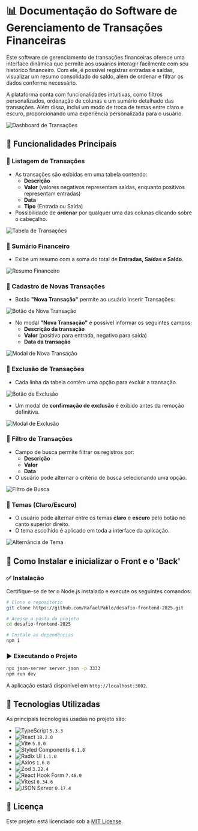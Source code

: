 # 📊 Documentação do Software de Gerenciamento de Transações Financeiras

Este software de gerenciamento de transações financeiras oferece uma interface dinâmica que permite aos usuários interagir facilmente com seu histórico financeiro. Com ele, é possível registrar entradas e saídas, visualizar um resumo consolidado do saldo, além de ordenar e filtrar os dados conforme necessário.

A plataforma conta com funcionalidades intuitivas, como filtros personalizados, ordenação de colunas e um sumário detalhado das transações. Além disso, inclui um modo de troca de temas entre claro e escuro, proporcionando uma experiência personalizada para o usuário.

![Dashboard de Transações](/desafio-frontend-2025/docs/26.png)

## 📌 Funcionalidades Principais

### 🔹 Listagem de Transações
- As transações são exibidas em uma tabela contendo:
  - **Descrição**
  - **Valor** (valores negativos representam saídas, enquanto positivos representam entradas)
  - **Data**
  - **Tipo** (Entrada ou Saída)
- Possibilidade de **ordenar** por qualquer uma das colunas clicando sobre o cabeçalho.

![Tabela de Transações](/desafio-frontend-2025/docs/17.png)

### 🔹 Sumário Financeiro
- Exibe um resumo com a soma do total de **Entradas, Saídas e Saldo**.

![Resumo Financeiro](/desafio-frontend-2025/docs/6.png)

### 🔹 Cadastro de Novas Transações
- Botão **"Nova Transação"** permite ao usuário inserir Transações:

![Botão de Nova Transação](/desafio-frontend-2025/docs/3.png)

- No modal **"Nova Transação"** é possível informar os seguintes campos:
  - **Descrição da transação**
  - **Valor** (positivo para entrada, negativo para saída)
  - **Data da transação**

![Modal de Nova Transação](/desafio-frontend-2025/docs/4.png)

### 🔹 Exclusão de Transações
- Cada linha da tabela contém uma opção para excluir a transação.

![Botão de Exclusão](/desafio-frontend-2025/docs/21.png)

- Um modal de **confirmação de exclusão** é exibido antes da remoção definitiva.

![Modal de Exclusão](/desafio-frontend-2025/docs/20.png)

### 🔹 Filtro de Transações
- Campo de busca permite filtrar os registros por:
  - **Descrição**
  - **Valor**
  - **Data**
- O usuário pode alternar o critério de busca selecionando uma opção.

![Filtro de Busca](/desafio-frontend-2025/docs/7.png)

### 🔹 Temas (Claro/Escuro)
- O usuário pode alternar entre os temas **claro** e **escuro** pelo botão no canto superior direito.
- O tema escolhido é aplicado em toda a interface da aplicação.

![Alternância de Tema](/desafio-frontend-2025/docs/2.png)

## 🚀 Como Instalar e inicializar o Front e o 'Back'

### ✅ Instalação
Certifique-se de ter o Node.js instalado e execute os seguintes comandos:

```bash
# Clone o repositório
git clone https://github.com/RafaelPablo/desafio-frontend-2025.git

# Acesse a pasta do projeto
cd desafio-frontend-2025

# Instale as dependências
npm i
```

### ▶️ Executando o Projeto

```bash
npx json-server server.json -p 3333
npm run dev
```
A aplicação estará disponível em `http://localhost:3002`.

<!-- ## 🧪 Testes
A aplicação possui testes unitários cobrindo as principais funcionalidades. Para executá-los:

```bash
npm test
``` -->

## 🚀 Tecnologias Utilizadas

As principais tecnologias usadas no projeto são:

- ![TypeScript](https://img.shields.io/badge/-TypeScript-3178C6?logo=typescript&logoColor=white) `5.3.3`
- ![React](https://img.shields.io/badge/-React-61DAFB?logo=react&logoColor=white) `18.2.0`
- ![Vite](https://img.shields.io/badge/-Vite-646CFF?logo=vite&logoColor=white) `5.0.0`
- ![Styled Components](https://img.shields.io/badge/-Styled%20Components-DB7093?logo=styled-components&logoColor=white) `6.1.8`
- ![Radix UI](https://img.shields.io/badge/-Radix%20UI-000000?logo=radixui&logoColor=white) `1.1.0`
- ![Axios](https://img.shields.io/badge/-Axios-5A29E4?logo=axios&logoColor=white) `1.6.8`
- ![Zod](https://img.shields.io/badge/-Zod-9B33FA?logo=zod&logoColor=white) `3.22.4`
- ![React Hook Form](https://img.shields.io/badge/-React%20Hook%20Form-EC5990?logo=react-hook-form&logoColor=white) `7.46.0`
- ![Vitest](https://img.shields.io/badge/-Vitest-FFC72C?logo=vitest&logoColor=white) `0.34.6`
- ![JSON Server](https://img.shields.io/badge/-JSON%20Server-000000?logo=json&logoColor=white) `0.17.4`

## 📜 Licença
Este projeto está licenciado sob a [MIT License](./LICENSE).
